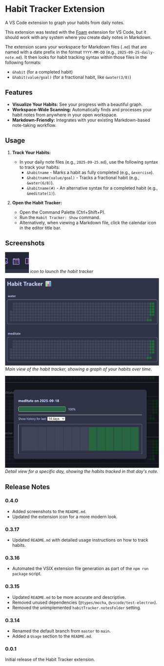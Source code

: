 # Habit Tracker Extension

A VS Code extension to graph your habits from daily notes.

This extension was tested with the [Foam](https://github.com/foambubble/foam) extension for VS Code, but it should work with any system where you create daily notes in Markdown.

The extension scans your workspace for Markdown files (`.md`) that are named with a date prefix in the format `YYYY-MM-DD` (e.g., `2025-09-25-daily-note.md`). It then looks for habit tracking syntax within those files in the following formats:

-   `&habit` (for a completed habit)
-   `&habit(value/goal)` (for a fractional habit, like `&water(3/8)`)


## Features

*   **Visualize Your Habits:** See your progress with a beautiful graph.
*   **Workspace-Wide Scanning:** Automatically finds and processes your habit notes from anywhere in your open workspace.
*   **Markdown-Friendly:** Integrates with your existing Markdown-based note-taking workflow.

## Usage

1.  **Track Your Habits:**
    *   In your daily note files (e.g., `2025-09-25.md`), use the following syntax to track your habits:
        *   `&habitname` - Marks a habit as fully completed (e.g., `&exercise`).
        *   `&habitname(value/goal)` - Tracks a fractional habit (e.g., `&water(6/8)`).
        *   `&habitname(#)` - An alternative syntax for a completed habit (e.g., `&meditate(1)`).

2.  **Open the Habit Tracker:**
    *   Open the Command Palette (Ctrl+Shift+P).
    *   Run the `Habit Tracker: Show` command.
    *   Alternatively, when viewing a Markdown file, click the calendar icon in the editor title bar.

## Screenshots

![Habit Tracker Main View](assets/titlebar_calendar.png)
*icon to launch the habit tracker*

![Habit Tracker Main View](assets/main.png)
*Main view of the habit tracker, showing a graph of your habits over time.*

![Habit Tracker Dialog](assets/dialog.png)
*Detail view for a specific day, showing the habits tracked in that day's note.*


## Release Notes

### 0.4.0

- Added screenshots to the `README.md`.
- Updated the extension icon for a more modern look.

### 0.3.17

- Updated `README.md` with detailed usage instructions on how to track habits.

### 0.3.16

- Automated the VSIX extension file generation as part of the `npm run package` script.

### 0.3.15

- Updated `README.md` to be more accurate and descriptive.
- Removed unused dependencies (`@types/mocha`, `@vscode/test-electron`).
- Removed the unimplemented `habitTracker.notesFolder` setting.

### 0.3.14

- Renamed the default branch from `master` to `main`.
- Added a `Usage` section to the `README.md`.

### 0.0.1

Initial release of the Habit Tracker extension.